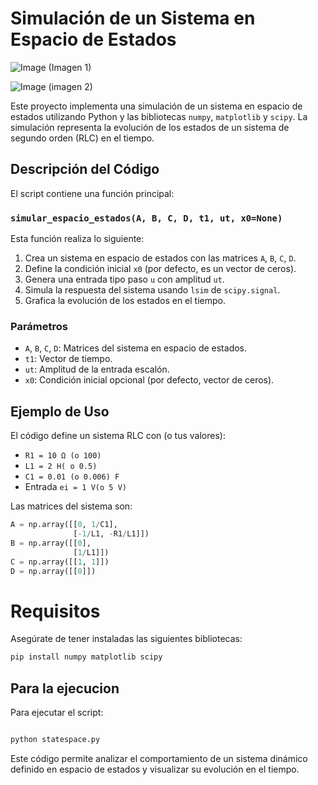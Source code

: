 # Simulación de un Sistema en Espacio de Estados

![Image](https://github.com/user-attachments/assets/ef89cd9c-94e5-4bac-a624-f97d124e29c4) (Imagen 1)

![Image](https://github.com/user-attachments/assets/615d5d2c-6e1c-4ebb-b44d-bc4d4e458a61) (imagen 2)


Este proyecto implementa una simulación de un sistema en espacio de estados utilizando Python y las bibliotecas `numpy`, `matplotlib` y `scipy`. La simulación representa la evolución de los estados de un sistema de segundo orden (RLC) en el tiempo.

## Descripción del Código

El script contiene una función principal:

### `simular_espacio_estados(A, B, C, D, t1, ut, x0=None)`
Esta función realiza lo siguiente:
1. Crea un sistema en espacio de estados con las matrices `A`, `B`, `C`, `D`.
2. Define la condición inicial `x0` (por defecto, es un vector de ceros).
3. Genera una entrada tipo paso `u` con amplitud `ut`.
4. Simula la respuesta del sistema usando `lsim` de `scipy.signal`.
5. Grafica la evolución de los estados en el tiempo.

### Parámetros
- `A`, `B`, `C`, `D`: Matrices del sistema en espacio de estados.
- `t1`: Vector de tiempo.
- `ut`: Amplitud de la entrada escalón.
- `x0`: Condición inicial opcional (por defecto, vector de ceros).

## Ejemplo de Uso

El código define un sistema RLC con (o tus valores):
- `R1 = 10 Ω (o 100)`
- `L1 = 2 H( o 0.5)`
- `C1 = 0.01 (o 0.006) F`
- Entrada `ei = 1 V(o 5 V)`

Las matrices del sistema son:
```python
A = np.array([[0, 1/C1],
              [-1/L1, -R1/L1]])
B = np.array([[0],
              [1/L1]])
C = np.array([[1, 1]])
D = np.array([[0]])
```
# Requisitos
Asegúrate de tener instaladas las siguientes bibliotecas:
```python
pip install numpy matplotlib scipy

```

## Para la ejecucion
Para ejecutar el script:
```python

python statespace.py
```
Este código permite analizar el comportamiento de un sistema dinámico definido en espacio de estados y visualizar su evolución en el tiempo.